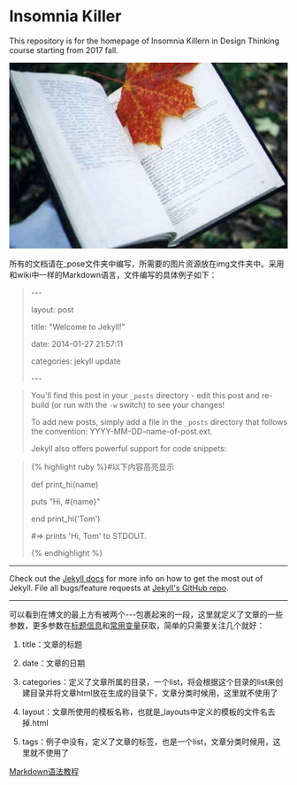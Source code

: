 # Insomnia Killer
This repository is for the homepage of Insomnia Killern in Design Thinking course starting from 2017 fall.

![](https://github.com/Design-Thinking/Design-Thinking.github.io/blob/master/img/Read_me_home.jpg)

所有的文档请在_pose文件夹中编写，所需要的图片资源放在img文件夹中。采用和wiki中一样的Markdown语言，文件编写的具体例子如下：

>\---
>
>layout: post
>
>title:  "Welcome to Jekyll!"
>
>date:   2014-01-27 21:57:11
>
>categories: jekyll update
>
>\---

>You'll find this post in your `_posts` directory - edit this post and re-build (or run with the `-w` switch) to see your changes!
>
>To add new posts, simply add a file in the `_posts` directory that follows the convention: YYYY-MM-DD-name-of-post.ext.
>
>Jekyll also offers powerful support for code snippets:



>{% highlight ruby %}#以下内容高亮显示
>
>def print_hi(name)
>
>  puts "Hi, #{name}"
>  
>end
>print_hi('Tom')
>
>#=> prints 'Hi, Tom' to STDOUT.
>
>{% endhighlight %}


---

Check out the [Jekyll docs][jekyll] for more info on how to get the most out of Jekyll. File all bugs/feature requests at [Jekyll's GitHub repo][jekyll-gh].

[jekyll-gh]: https://github.com/mojombo/jekyll

[jekyll]:    http://jekyllrb.com

---

可以看到在博文的最上方有被两个---包裹起来的一段，这里就定义了文章的一些参数，更多参数在[标题信息](http://jekyll.com.cn/docs/frontmatter/)和[常用变量](http://jekyll.com.cn/docs/variables/)获取，简单的只需要关注几个就好：

1. title：文章的标题

2. date：文章的日期

3. categories：定义了文章所属的目录，一个list，将会根据这个目录的list来创建目录并将文章html放在生成的目录下，文章分类时候用，这里就不使用了

4. layout：文章所使用的模板名称，也就是_layouts中定义的模板的文件名去掉.html

5. tags：例子中没有，定义了文章的标签，也是一个list，文章分类时候用，这里就不使用了

[Markdown语法教程](http://www.jianshu.com/p/075d7cac8fef)

